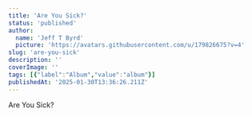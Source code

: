 ```yaml
---
title: 'Are You Sick?'
status: 'published'
author:
  name: 'Jeff T Byrd'
  picture: 'https://avatars.githubusercontent.com/u/179826675?v=4'
slug: 'are-you-sick'
description: ''
coverImage: ''
tags: [{"label":"Album","value":"album"}]
publishedAt: '2025-01-30T13:36:26.211Z'
---
```


Are You Sick?
